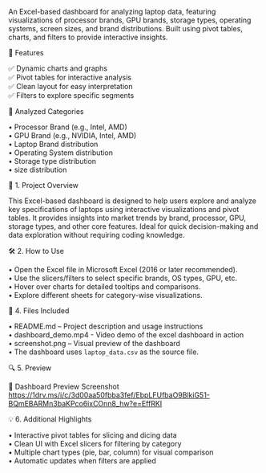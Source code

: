 An Excel-based dashboard for analyzing laptop data, featuring visualizations of processor brands, GPU brands, storage types, operating systems, screen sizes, and brand distributions. Built using pivot tables, charts, and filters to provide interactive insights.

📁 Features

✅ Dynamic charts and graphs  
✅ Pivot tables for interactive analysis  
✅ Clean layout for easy interpretation  
✅ Filters to explore specific segments  

📌 Analyzed Categories

•  Processor Brand (e.g., Intel, AMD)  
•  GPU Brand (e.g., NVIDIA, Intel, AMD)  
•  Laptop Brand distribution  
•  Operating System distribution  
•  Storage type distribution  
•  size distribution  

🧩 1. Project Overview  

This Excel-based dashboard is designed to help users explore and analyze key specifications of laptops using interactive visualizations and pivot tables. It provides insights into market trends by brand, processor, GPU, storage types, and other core features. Ideal for quick decision-making and data exploration without requiring coding knowledge.

🛠️ 2. How to Use  

• Open the Excel file in Microsoft Excel (2016 or later recommended).  
• Use the slicers/filters to select specific brands, OS types, GPU, etc.  
• Hover over charts for detailed tooltips and comparisons.  
• Explore different sheets for category-wise visualizations.  

📂 4. Files Included  
 
• README.md – Project description and usage instructions  
• dashboard_demo.mp4 - Video demo of the excel dashboard in action  
• screenshot.png – Visual preview of the dashboard       
• The dashboard uses `laptop_data.csv` as the source file.  

🔍 5. Preview

📸 Dashboard Preview Screenshot
https://1drv.ms/i/c/3d00aa50fbba3fef/EbpLFUfbaO9BlkiG51-BQmEBARMn3baKPco6ixCOnn8_hw?e=EffRKI

💡 6. Additional Highlights  

• Interactive pivot tables for slicing and dicing data  
• Clean UI with Excel slicers for filtering by category  
• Multiple chart types (pie, bar, column) for visual comparison  
• Automatic updates when filters are applied  

